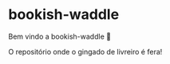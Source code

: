 # bookish-waddle

Bem vindo a bookish-waddle :tada:

O repositório onde o gingado de livreiro é fera!
